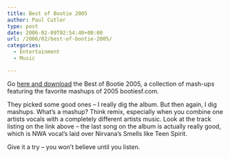 ```yaml
---
title: Best of Bootie 2005
author: Paul Cutler
type: post
date: 2006-02-09T02:54:40+00:00
url: /2006/02/best-of-bootie-2005/
categories:
  - Entertainment
  - Music

---
```

Go [here and download][1] the Best of Bootie 2005, a collection of mash-ups featuring the favorite mashups of 2005 bootiesf.com.

They picked some good ones &#8211; I really dig the album. But then again, I dig mashups. What&#8217;s a mashup? Think remix, especially when you combine one artists vocals with a completely different artists music. Look at the track listing on the link above &#8211; the last song on the album is actually really good, which is NWA vocal&#8217;s laid over Nirvana&#8217;s Smells like Teen Spirit.

Give it a try &#8211; you won&#8217;t believe until you listen.

 [1]: http://www.bootiesf.com/bestofbootie_2005/